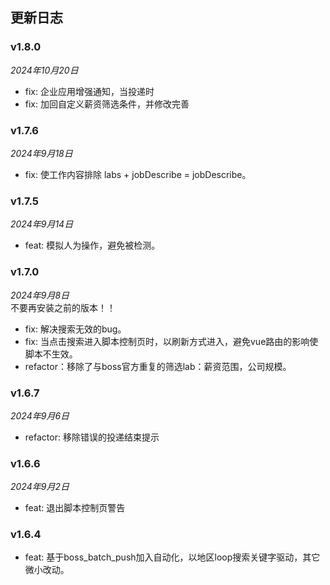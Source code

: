 ## 更新日志
### v1.8.0
*2024年10月20日*  
- fix: 企业应用增强通知，当投递时
- fix: 加回自定义薪资筛选条件，并修改完善
### v1.7.6
*2024年9月18日*  
- fix: 使工作内容排除 labs + jobDescribe = jobDescribe。

### v1.7.5
*2024年9月14日*  
- feat: 模拟人为操作，避免被检测。


### v1.7.0
*2024年9月8日*  
不要再安装之前的版本！！
- fix: 解决搜索无效的bug。
- fix: 当点击搜索进入脚本控制页时，以刷新方式进入，避免vue路由的影响使脚本不生效。
- refactor：移除了与boss官方重复的筛选lab：薪资范围，公司规模。

### v1.6.7
*2024年9月6日*  
- refactor: 移除错误的投递结束提示

### v1.6.6
*2024年9月2日*  
- feat: 退出脚本控制页警告

### v1.6.4
- feat: 基于boss_batch_push加入自动化，以地区loop搜索关键字驱动，其它微小改动。
